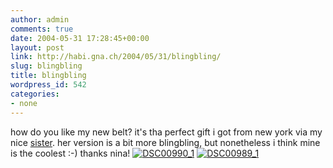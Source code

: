 ```yaml
---
author: admin
comments: true
date: 2004-05-31 17:28:45+00:00
layout: post
link: http://habi.gna.ch/2004/05/31/blingbling/
slug: blingbling
title: blingbling
wordpress_id: 542
categories:
- none
---
```


how do you like my new belt?
it's tha perfect gift i got from new york via my nice [sister](http://habi.gna.ch/blog/archives/000273.html). her version is a bit more blingbling, but nonetheless i think mine is the coolest :-)
thanks nina!
[![DSC00990_1](http://habi.gna.ch/blog/images/DSC00990_1-tm.jpg)](http://habi.gna.ch/blog/images/DSC00990_1.JPG) [![DSC00989_1](http://habi.gna.ch/blog/images/DSC00989_1-tm.jpg)](http://habi.gna.ch/blog/images/DSC00989_1.JPG)
